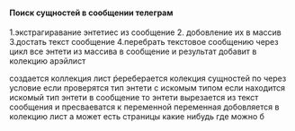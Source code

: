 #### Поиск сущностей в сообщении телеграм
1.экстрагиравание энтетиес из сообщение 
 2. добовление их в массив
3.достать текст сообщение 
 4.перебрать текстовое сообщению через цикл все энтети из массива в сообщение и результат добавит в колекцию арэйлист
 
 
 создается коллекция лист
 ṕереберается колекция сущностей  по 
 через условие если проверятся тип энтети с искомым типом 
 если находится искомый тип энтети в сообщение то энтети вырезается из текст сообщения и пресваеватся к переменной 
 переменная добовляется в колекцию лист
 а может есть страницы какие нибудь где можно б
 
 

